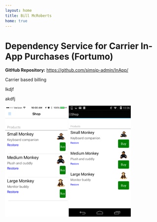 ```yaml
---
layout: home
title: Bill McRoberts
home: true
---
```


# Dependency Service for Carrier In-App Purchases (Fortumo)
<b> GitHub Repository:</b> <a href="https://github.com/simsip-admin/InApp/">https://github.com/simsip-admin/InApp/</a>

Carrier based billing

lkdjf

akdfj

<img src="images/screenshot-ios-inapp.PNG" width="40%">  <img src="images/screenshot-android-inapp.png" width="40%">






